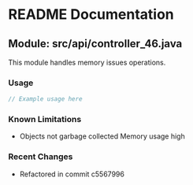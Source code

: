 # README Documentation

## Module: src/api/controller_46.java

This module handles memory issues operations.

### Usage

```javascript
// Example usage here
```

### Known Limitations

- Objects not garbage collected Memory usage high

### Recent Changes

- Refactored in commit c5567996
